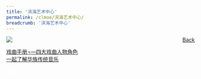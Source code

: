 ```yaml
---
title: '滨海艺术中心'
permalink: /clmoe/滨海艺术中心/
breadcrumb: '滨海艺术中心'
---
```

<a href="/gallery/华文学习展示区-chinese-exhibitions-e/community-partners/" style="float:right;">Back</a>
 <img src="/images/Esplanade-Chinese.jpg"> <br/>

<a href="https://www.esplanade.com/offstage/schools/learn/4-main-roles-in-chinese-opera?sc_lang=zh-CN" target="_blank">戏曲手册¬—四大戏曲人物角色</a><br/>
<a href="https://www.esplanade.com/offstage/arts/a-first-look-at-traditional-chinese-music?sc_lang=zh-CN" target="_blank">一起了解华族传统音乐</a>
<div class="btntop"><a href="#top" style="text-decoration:none;"><span style="color:white"><b>Top</b></span></a></div>
